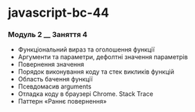 # javascript-bc-44

### Модуль 2 **\_\_** Заняття 4

- Функціональний вираз та оголошення функції
- Аргументи та параметри, дефолтні значення параметрів
- Повернення значення
- Порядок виконування коду та стек викликів функцій
- Область бачення функції
- Псевдомасив arguments
- Отладка коду в браузері Chrome. Stack Trace
- Паттерн «Раннє повернення»
